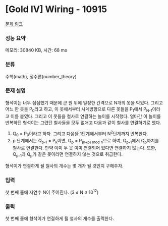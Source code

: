 # [Gold IV] Wiring - 10915 

[문제 링크](https://www.acmicpc.net/problem/10915) 

### 성능 요약

메모리: 30840 KB, 시간: 68 ms

### 분류

수학(math), 정수론(number_theory)

### 문제 설명

<p>형석이는 너무 심심했기 때문에 큰 원 위에 일정한 간격으로 N개의 못을 박았다. 그리고 어느 한 못을 P<sub>0</sub>라고 하고, 이 못에서부터 시계방향으로 다른 못들을 P<sub>1</sub>에서 P<sub>N-1</sub>이라고 이름 붙였다. 그리고 이 못들을 철사로 연결하는 놀이를 시작했다. 얼마간 이 놀이를 반복하던 형석이는 그렸던 철사들을 모두 없애고 다음과 같이 철사를 연결하기로 했다.</p>

<ol>
	<li>Q<sub>0</sub> = P<sub>0</sub>이라고 하자. 그리고 다음을 1단계에서부터 N<sup>2</sup>단계까지 반복한다.</li>
	<li>p 단계에서는 Q<sub>p-1</sub> = P<sub>k</sub>이면, Q<sub>p</sub> = P<sub>(k+p) mod n</sub>으로 하여, Q<sub>p-1</sub>에서 Q<sub>p</sub>까지를 철사로 연결한다. 만약 이미 두 못 이미 연결되어 있다면 연결하지 않는다. 또한, Q<sub>p-1</sub>과 Q<sub>p</sub>가 같은 못이라면 연결하지 않는 것으로 취급한다.</li>
</ol>

<p>형석이가 연결하게 될 철사의 개수는 몇 개가 될 것인지 구해주자.</p>

### 입력 

 <p>첫 번째 줄에 자연수 N이 주어진다. (3 ≤ N ≤ 10<sup>12</sup>)</p>

### 출력 

 <p>첫 번째 줄에 형석이가 연결하게 될 철사의 개수를 출력한다.</p>

